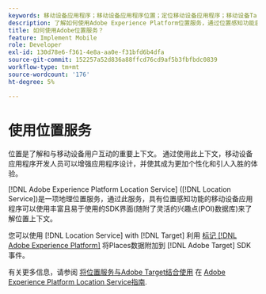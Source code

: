 ```yaml
---
keywords: 移动设备应用程序；移动设备应用程序位置；定位移动设备应用程序；移动设备Target位置；位置服务；adobe experience cloud位置服务；POI；目标点；SDK；位置
description: 了解如何使用Adobe Experience Platform位置服务，通过位置感知功能启用移动设备应用程序。
title: 如何使用Adobe位置服务？
feature: Implement Mobile
role: Developer
exl-id: 130d78e6-f361-4e8a-aa0e-f31bfd6b4dfa
source-git-commit: 152257a52d836a88ffcd76cd9af5b3fbfbdc0839
workflow-type: tm+mt
source-wordcount: '176'
ht-degree: 5%

---
```


# 使用位置服务

位置是了解和与移动设备用户互动的重要上下文。 通过使用此上下文，移动设备应用程序开发人员可以增强应用程序设计，并使其成为更加个性化和引人入胜的体验。

[!DNL Adobe Experience Platform Location Service] ([!DNL Location Service])是一项地理位置服务，通过此服务，具有位置感知功能的移动设备应用程序可以使用丰富且易于使用的SDK界面(随附了灵活的兴趣点(POI)数据库)来了解位置上下文。

您可以使用 [!DNL Location Service] with [!DNL Target] 利用 [标记 [!DNL Adobe Experience Platform]](https://experienceleague.adobe.com/docs/experience-platform/tags/home.html) 将Places数据附加到 [!DNL Adobe Target] SDK事件。

有关更多信息，请参阅 [将位置服务与Adobe Target结合使用](https://experienceleague.adobe.com/docs/places/using/use-places-with-other-solutions/places-target/places-target.html) 在 [Adobe Experience Platform Location Service指南](https://experienceleague.adobe.com/docs/places/using/home.html).
